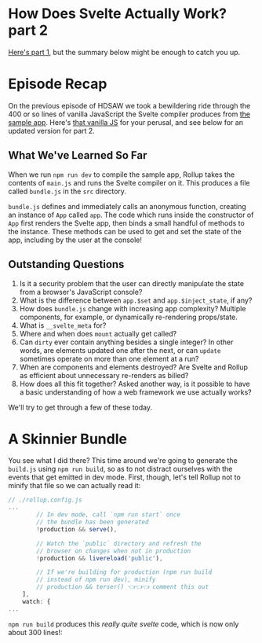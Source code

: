 # How Does Svelte Actually Work? part 2 

[Here's part 1](https://dev.to/zev/how-does-svelte-actually-work-part-1-j9m), but the summary below might be enough to catch you up.

# Episode Recap

On the previous episode of HDSAW we took a bewildering ride through the 400 or so lines of vanilla JavaScript the Svelte compiler produces from [the sample app](https://github.com/sveltejs/template). Here's [that vanilla JS](https://gist.github.com/zevaverbach/83901aed1230fbd3adb01b96a7be0572) for your perusal, and see below for an updated version for part 2.

## What We've Learned So Far

When we run `npm run dev` to compile the sample app, Rollup takes the contents of `main.js` and runs the Svelte compiler on it. This produces a file called `bundle.js` in the `src` directory.

`bundle.js` defines and immediately calls an anonymous function, creating an instance of `App` called `app`. The code which runs inside the constructor of `App` first renders the Svelte app, then binds a small handful of methods to the instance. These methods can be used to get and set the state of the app, including by the user at the console! 

## Outstanding Questions

1) Is it a security problem that the user can directly manipulate the state from a browser's JavaScript console?
2) What is the difference between `app.$set` and `app.$inject_state`, if any?
3) How does `bundle.js` change with increasing app complexity? Multiple components, for example, or dynamically re-rendering props/state.
4) What is `__svelte_meta` for?
5) Where and when does `mount` actually get called?
6) Can `dirty` ever contain anything besides a single integer? In other words, are elements updated one after the next, or can `update` sometimes operate on more than one element at a run?
7) When are components and elements destroyed? Are Svelte and Rollup as efficient about unnecessary re-renders as billed?
8) How does all this fit together? Asked another way, is it possible to have a basic understanding of how a web framework we use actually works?

We'll try to get through a few of these today.

# A Skinnier Bundle

You see what I did there? This time around we're going to generate the `build.js` using `npm run build`, so as to not distract ourselves with the events that get emitted in dev mode. First, though, let's tell Rollup not to minify that file so we can actually read it:

```js
// ./rollup.config.js
...
		// In dev mode, call `npm run start` once
		// the bundle has been generated
		!production && serve(),

		// Watch the `public` directory and refresh the
		// browser on changes when not in production
		!production && livereload('public'),

		// If we're building for production (npm run build
		// instead of npm run dev), minify
		// production && terser() 👈👈👈 comment this out
	],
	watch: {
...
```

`npm run build` produces this _really quite svelte_ code, which is now only about 300 lines!:

